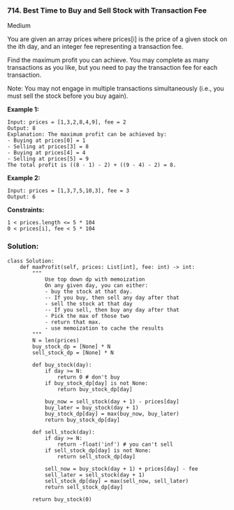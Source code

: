 ### 714. Best Time to Buy and Sell Stock with Transaction Fee
Medium

You are given an array prices where prices[i] is the price of a given stock on the ith day, and an integer fee representing a transaction fee.

Find the maximum profit you can achieve. You may complete as many transactions as you like, but you need to pay the transaction fee for each transaction.

Note: You may not engage in multiple transactions simultaneously (i.e., you must sell the stock before you buy again). 

**Example 1:**
```
Input: prices = [1,3,2,8,4,9], fee = 2
Output: 8
Explanation: The maximum profit can be achieved by:
- Buying at prices[0] = 1
- Selling at prices[3] = 8
- Buying at prices[4] = 4
- Selling at prices[5] = 9
The total profit is ((8 - 1) - 2) + ((9 - 4) - 2) = 8.
```

**Example 2:**
```
Input: prices = [1,3,7,5,10,3], fee = 3
Output: 6
``` 

**Constraints:**
```
1 < prices.length <= 5 * 104
0 < prices[i], fee < 5 * 104
```

### Solution:
```
class Solution:
    def maxProfit(self, prices: List[int], fee: int) -> int:
        """
            Use top down dp with memoization
            On any given day, you can either:
            - buy the stock at that day. 
            -- If you buy, then sell any day after that
            - sell the stock at that day
            -- If you sell, then buy any day after that
            - Pick the max of those two
            - return that max.
            - use memoization to cache the results
        """
        N = len(prices)
        buy_stock_dp = [None] * N
        sell_stock_dp = [None] * N
        
        def buy_stock(day):
            if day >= N:
                return 0 # don't buy
            if buy_stock_dp[day] is not None:
                return buy_stock_dp[day]
            
            buy_now = sell_stock(day + 1) - prices[day]
            buy_later = buy_stock(day + 1)
            buy_stock_dp[day] = max(buy_now, buy_later)
            return buy_stock_dp[day]
        
        def sell_stock(day):
            if day >= N:
                return -float('inf') # you can't sell
            if sell_stock_dp[day] is not None:
                return sell_stock_dp[day]
            
            sell_now = buy_stock(day + 1) + prices[day] - fee
            sell_later = sell_stock(day + 1)
            sell_stock_dp[day] = max(sell_now, sell_later)
            return sell_stock_dp[day]
        
        return buy_stock(0)
```
